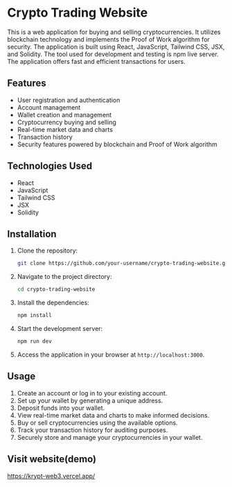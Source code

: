 # Crypto Trading Website

This is a web application for buying and selling cryptocurrencies. It utilizes blockchain technology and implements the Proof of Work algorithm for security. The application is built using React, JavaScript, Tailwind CSS, JSX, and Solidity. The tool used for development and testing is npm live server. The application offers fast and efficient transactions for users.

## Features

- User registration and authentication
- Account management
- Wallet creation and management
- Cryptocurrency buying and selling
- Real-time market data and charts
- Transaction history
- Security features powered by blockchain and Proof of Work algorithm

## Technologies Used

- React
- JavaScript
- Tailwind CSS
- JSX
- Solidity

## Installation

1. Clone the repository:

   ```bash
   git clone https://github.com/your-username/crypto-trading-website.git
   ```

2. Navigate to the project directory:

   ```bash
   cd crypto-trading-website
   ```

3. Install the dependencies:

   ```bash
   npm install
   ```

4. Start the development server:

   ```bash
   npm run dev
   ```

5. Access the application in your browser at `http://localhost:3000`.

## Usage

1. Create an account or log in to your existing account.
2. Set up your wallet by generating a unique address.
3. Deposit funds into your wallet.
4. View real-time market data and charts to make informed decisions.
5. Buy or sell cryptocurrencies using the available options.
6. Track your transaction history for auditing purposes.
7. Securely store and manage your cryptocurrencies in your wallet.

## Visit website(demo)
https://krypt-web3.vercel.app/


